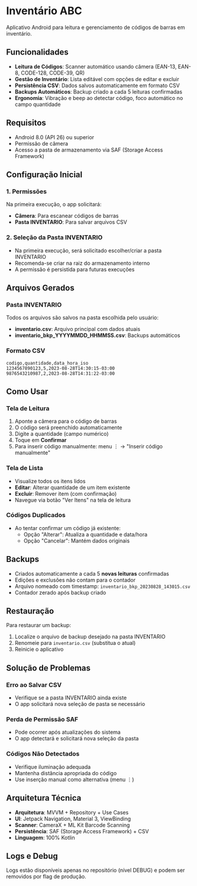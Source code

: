 # Inventário ABC

Aplicativo Android para leitura e gerenciamento de códigos de barras em inventário.

## Funcionalidades

- **Leitura de Códigos**: Scanner automático usando câmera (EAN-13, EAN-8, CODE-128, CODE-39, QR)
- **Gestão de Inventário**: Lista editável com opções de editar e excluir
- **Persistência CSV**: Dados salvos automaticamente em formato CSV
- **Backups Automáticos**: Backup criado a cada 5 leituras confirmadas
- **Ergonomia**: Vibração e beep ao detectar código, foco automático no campo quantidade

## Requisitos

- Android 8.0 (API 26) ou superior
- Permissão de câmera
- Acesso a pasta de armazenamento via SAF (Storage Access Framework)

## Configuração Inicial

### 1. Permissões
Na primeira execução, o app solicitará:
- **Câmera**: Para escanear códigos de barras
- **Pasta INVENTARIO**: Para salvar arquivos CSV

### 2. Seleção da Pasta INVENTARIO
- Na primeira execução, será solicitado escolher/criar a pasta INVENTARIO
- Recomenda-se criar na raiz do armazenamento interno
- A permissão é persistida para futuras execuções

## Arquivos Gerados

### Pasta INVENTARIO
Todos os arquivos são salvos na pasta escolhida pelo usuário:

- **inventario.csv**: Arquivo principal com dados atuais
- **inventario_bkp_YYYYMMDD_HHMMSS.csv**: Backups automáticos

### Formato CSV
```
codigo,quantidade,data_hora_iso
1234567890123,5,2023-08-28T14:30:15-03:00
9876543210987,2,2023-08-28T14:31:22-03:00
```

## Como Usar

### Tela de Leitura
1. Aponte a câmera para o código de barras
2. O código será preenchido automaticamente
3. Digite a quantidade (campo numérico)
4. Toque em **Confirmar**
5. Para inserir código manualmente: menu ⋮ → "Inserir código manualmente"

### Tela de Lista
- Visualize todos os itens lidos
- **Editar**: Alterar quantidade de um item existente
- **Excluir**: Remover item (com confirmação)
- Navegue via botão "Ver Itens" na tela de leitura

### Códigos Duplicados
- Ao tentar confirmar um código já existente:
  - Opção "Alterar": Atualiza a quantidade e data/hora
  - Opção "Cancelar": Mantém dados originais

## Backups

- Criados automaticamente a cada 5 **novas leituras** confirmadas
- Edições e exclusões não contam para o contador
- Arquivo nomeado com timestamp: `inventario_bkp_20230828_143015.csv`
- Contador zerado após backup criado

## Restauração

Para restaurar um backup:
1. Localize o arquivo de backup desejado na pasta INVENTARIO
2. Renomeie para `inventario.csv` (substitua o atual)
3. Reinicie o aplicativo

## Solução de Problemas

### Erro ao Salvar CSV
- Verifique se a pasta INVENTARIO ainda existe
- O app solicitará nova seleção de pasta se necessário

### Perda de Permissão SAF
- Pode ocorrer após atualizações do sistema
- O app detectará e solicitará nova seleção da pasta

### Códigos Não Detectados
- Verifique iluminação adequada
- Mantenha distância apropriada do código
- Use inserção manual como alternativa (menu ⋮)

## Arquitetura Técnica

- **Arquitetura**: MVVM + Repository + Use Cases
- **UI**: Jetpack Navigation, Material 3, ViewBinding
- **Scanner**: CameraX + ML Kit Barcode Scanning
- **Persistência**: SAF (Storage Access Framework) + CSV
- **Linguagem**: 100% Kotlin

## Logs e Debug

Logs estão disponíveis apenas no repositório (nível DEBUG) e podem ser removidos por flag de produção.

